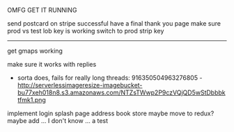 OMFG GET IT RUNNING

send postcard on stripe successful
have a final thank you page
make sure prod vs test lob key is working
switch to prod strip key

---------

get gmaps working

make sure it works with replies
- sorta does, fails for really long threads: 916350504963276805 - http://serverlessimageresize-imagebucket-bu77xeh018n8.s3.amazonaws.com/NTZsTWwp2P9czVQjQD5wStDbbbktfmk1.png

implement login
splash page
address book store
maybe move to redux?
maybe add ... I don't know ... a test